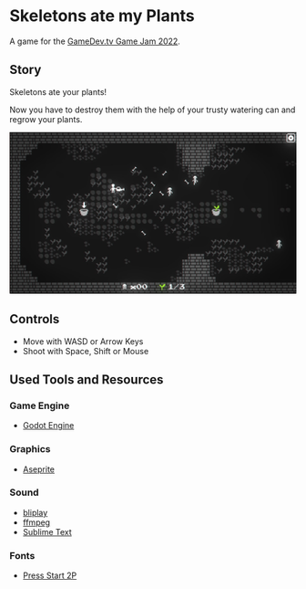 # Skeletons ate my Plants

A game for the [GameDev.tv Game Jam 2022](https://itch.io/jam/gamedevtv-jam-20229).

## Story

Skeletons ate your plants! 

Now you have to destroy them with the help of your trusty watering can and regrow your plants.

![Screenshot](images/screenshot.jpg)

## Controls

- Move with WASD or Arrow Keys
- Shoot with Space, Shift or Mouse

## Used Tools and Resources

### Game Engine

- [Godot Engine](https://godotengine.org)

### Graphics

- [Aseprite](https://www.aseprite.org)

### Sound

- [bliplay](https://github.com/detomon/bliplay)
- [ffmpeg](https://ffmpeg.org)
- [Sublime Text](https://www.sublimetext.com)

### Fonts

- [Press Start 2P](https://www.dafont.com/press-start-2p.font)
